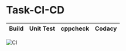 # Task-CI-CD
|Build|Unit Test|cppcheck|Codacy|
|:--:|:--:|:--:|:--:|
![CI](https://github.com/stepin104300/Task-CI-CD/workflows/CI/badge.svg)
